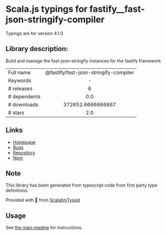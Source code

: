 
# Scala.js typings for fastify__fast-json-stringify-compiler

Typings are for version 4.1.0

## Library description:
Build and manage the fast-json-stringify instances for the fastify framework

|                    |                 |
| ------------------ | :-------------: |
| Full name          | @fastify/fast-json-stringify-compiler |
| Keywords           | - |
| # releases         | 6 |
| # dependents       | 0.0 |
| # downloads        | 372652.6666666667 |
| # stars            | 2.0 |

## Links
- [Homepage](https://github.com/fastify/fast-json-stringify-compiler#readme)
- [Bugs](https://github.com/fastify/fast-json-stringify-compiler/issues)
- [Repository](https://github.com/fastify/fast-json-stringify-compiler)
- [Npm](https://www.npmjs.com/package/%40fastify%2Ffast-json-stringify-compiler)
    


## Note
This library has been generated from typescript code from first party type definitions.

Provided with :purple_heart: from [ScalablyTyped](https://github.com/oyvindberg/ScalablyTyped)

## Usage
See [the main readme](../../readme.md) for instructions.


